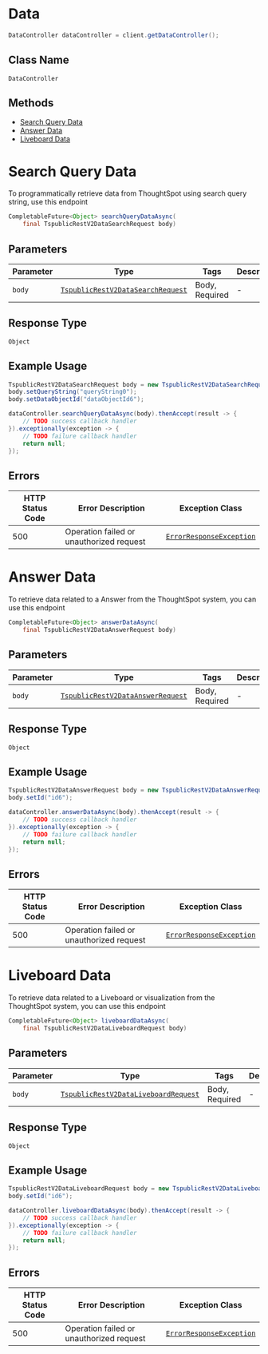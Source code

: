 # Data

```java
DataController dataController = client.getDataController();
```

## Class Name

`DataController`

## Methods

* [Search Query Data](../../doc/controllers/data.md#search-query-data)
* [Answer Data](../../doc/controllers/data.md#answer-data)
* [Liveboard Data](../../doc/controllers/data.md#liveboard-data)


# Search Query Data

To programmatically retrieve data from ThoughtSpot using search query string, use this endpoint

```java
CompletableFuture<Object> searchQueryDataAsync(
    final TspublicRestV2DataSearchRequest body)
```

## Parameters

| Parameter | Type | Tags | Description |
|  --- | --- | --- | --- |
| `body` | [`TspublicRestV2DataSearchRequest`](../../doc/models/tspublic-rest-v2-data-search-request.md) | Body, Required | - |

## Response Type

`Object`

## Example Usage

```java
TspublicRestV2DataSearchRequest body = new TspublicRestV2DataSearchRequest();
body.setQueryString("queryString0");
body.setDataObjectId("dataObjectId6");

dataController.searchQueryDataAsync(body).thenAccept(result -> {
    // TODO success callback handler
}).exceptionally(exception -> {
    // TODO failure callback handler
    return null;
});
```

## Errors

| HTTP Status Code | Error Description | Exception Class |
|  --- | --- | --- |
| 500 | Operation failed or unauthorized request | [`ErrorResponseException`](../../doc/models/error-response-exception.md) |


# Answer Data

To retrieve data related to a Answer from the ThoughtSpot system, you can use this endpoint

```java
CompletableFuture<Object> answerDataAsync(
    final TspublicRestV2DataAnswerRequest body)
```

## Parameters

| Parameter | Type | Tags | Description |
|  --- | --- | --- | --- |
| `body` | [`TspublicRestV2DataAnswerRequest`](../../doc/models/tspublic-rest-v2-data-answer-request.md) | Body, Required | - |

## Response Type

`Object`

## Example Usage

```java
TspublicRestV2DataAnswerRequest body = new TspublicRestV2DataAnswerRequest();
body.setId("id6");

dataController.answerDataAsync(body).thenAccept(result -> {
    // TODO success callback handler
}).exceptionally(exception -> {
    // TODO failure callback handler
    return null;
});
```

## Errors

| HTTP Status Code | Error Description | Exception Class |
|  --- | --- | --- |
| 500 | Operation failed or unauthorized request | [`ErrorResponseException`](../../doc/models/error-response-exception.md) |


# Liveboard Data

To retrieve data related to a Liveboard or visualization from the ThoughtSpot system, you can use this endpoint

```java
CompletableFuture<Object> liveboardDataAsync(
    final TspublicRestV2DataLiveboardRequest body)
```

## Parameters

| Parameter | Type | Tags | Description |
|  --- | --- | --- | --- |
| `body` | [`TspublicRestV2DataLiveboardRequest`](../../doc/models/tspublic-rest-v2-data-liveboard-request.md) | Body, Required | - |

## Response Type

`Object`

## Example Usage

```java
TspublicRestV2DataLiveboardRequest body = new TspublicRestV2DataLiveboardRequest();
body.setId("id6");

dataController.liveboardDataAsync(body).thenAccept(result -> {
    // TODO success callback handler
}).exceptionally(exception -> {
    // TODO failure callback handler
    return null;
});
```

## Errors

| HTTP Status Code | Error Description | Exception Class |
|  --- | --- | --- |
| 500 | Operation failed or unauthorized request | [`ErrorResponseException`](../../doc/models/error-response-exception.md) |

